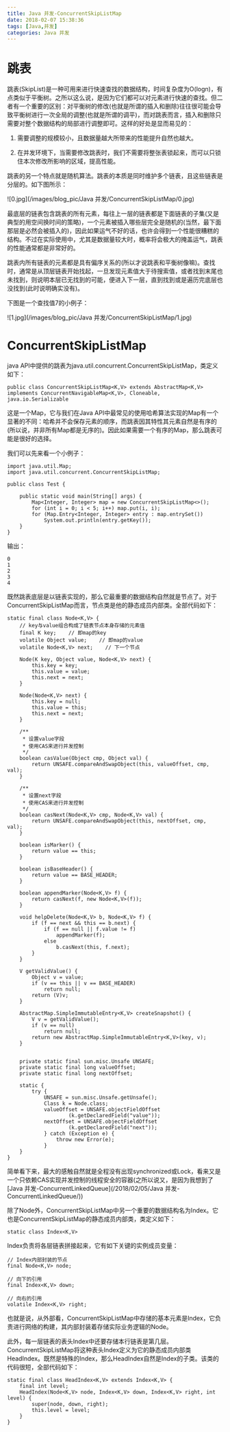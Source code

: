 ```yaml
---
title: Java 并发-ConcurrentSkipListMap
date: 2018-02-07 15:38:36
tags: [Java,并发]
categories: Java 并发
---
```


# 跳表

跳表(SkipList)是一种可用来进行快速查找的数据结构，时间复杂度为O(logn)，有点类似于平衡树。之所以这么说，是因为它们都可以对元素进行快速的查找。但二者有一个重要的区别：对平衡树的修改(也就是所谓的插入和删除)往往很可能会导致平衡树进行一次全局的调整(也就是所谓的调平)，而对跳表而言，插入和删除只需要对整个数据结构的局部进行调整即可。这样的好处是显而易见的：

1. 需要调整的规模较小，且数据量越大所带来的性能提升自然也越大。

2. 在并发环境下，当需要修改跳表时，我们不需要将整张表锁起来，而可以只锁住本次修改所影响的区域，提高性能。

<!-- more -->

跳表的另一个特点就是随机算法。跳表的本质是同时维护多个链表，且这些链表是分层的。如下图所示：

![0.jpg](/images/blog_pic/Java 并发/ConcurrentSkipListMap/0.jpg)

最底层的链表包含跳表的所有元素，每往上一层的链表都是下面链表的子集(又是典型的用空间换时间的策略)，一个元素被插入哪些层完全是随机的(当然，最下面那层是必然会被插入的)，因此如果运气不好的话，也许会得到一个性能很糟糕的结构。不过在实际使用中，尤其是数据量较大时，概率将会极大的掩盖运气，跳表的性能通常都是非常好的。

跳表内所有链表的元素都是具有偏序关系的(所以才说跳表和平衡树像嘛)。查找时，通常是从顶层链表开始找起，一旦发现元素值大于待搜索值，或者找到末尾也未找到，则说明本层已无找到的可能，便进入下一层，直到找到或是遍历完底层也没找到(此时说明确实没有)。

下图是一个查找值7的小例子：

![1.jpg](/images/blog_pic/Java 并发/ConcurrentSkipListMap/1.jpg)

# ConcurrentSkipListMap

java API中提供的跳表为java.util.concurrent.ConcurrentSkipListMap，类定义如下：

```
public class ConcurrentSkipListMap<K,V> extends AbstractMap<K,V> implements ConcurrentNavigableMap<K,V>, Cloneable, java.io.Serializable
```

这是一个Map，它与我们在Java API中最常见的使用哈希算法实现的Map有一个显著的不同：哈希并不会保存元素的顺序，而跳表因其特性其元素自然是有序的(所以说，并非所有Map都是无序的)。因此如果需要一个有序的Map，那么跳表可能是很好的选择。

我们可以先来看一个小例子：

```
import java.util.Map;
import java.util.concurrent.ConcurrentSkipListMap;

public class Test {

    public static void main(String[] args) {
        Map<Integer, Integer> map = new ConcurrentSkipListMap<>();
        for (int i = 0; i < 5; i++) map.put(i, i);
        for (Map.Entry<Integer, Integer> entry : map.entrySet())
            System.out.println(entry.getKey());
    }
}
```

输出：

```
0
1
2
3
4
```

既然跳表底层是以链表实现的，那么它最重要的数据结构自然就是节点了。对于ConcurrentSkipListMap而言，节点类是他的静态成员内部类。全部代码如下：

```
static final class Node<K,V> {
    // key与value组合构成了链表节点本身存储的元素值
    final K key;    // 即map的key
    volatile Object value;    // 即map的value
    volatile Node<K,V> next;    // 下一个节点

    Node(K key, Object value, Node<K,V> next) {
        this.key = key;
        this.value = value;
        this.next = next;
    }

    Node(Node<K,V> next) {
        this.key = null;
        this.value = this;
        this.next = next;
    }

    /**
     * 设置value字段
     * 使用CAS来进行并发控制
     */
    boolean casValue(Object cmp, Object val) {
        return UNSAFE.compareAndSwapObject(this, valueOffset, cmp, val);
    }

    /**
     * 设置next字段
     * 使用CAS来进行并发控制
     */
    boolean casNext(Node<K,V> cmp, Node<K,V> val) {
        return UNSAFE.compareAndSwapObject(this, nextOffset, cmp, val);
    }

    boolean isMarker() {
        return value == this;
    }

    boolean isBaseHeader() {
        return value == BASE_HEADER;
    }

    boolean appendMarker(Node<K,V> f) {
        return casNext(f, new Node<K,V>(f));
    }

    void helpDelete(Node<K,V> b, Node<K,V> f) {
        if (f == next && this == b.next) {
            if (f == null || f.value != f)
                appendMarker(f);
            else
                b.casNext(this, f.next);
        }
    }

    V getValidValue() {
        Object v = value;
        if (v == this || v == BASE_HEADER)
            return null;
        return (V)v;
    }

    AbstractMap.SimpleImmutableEntry<K,V> createSnapshot() {
        V v = getValidValue();
        if (v == null)
            return null;
        return new AbstractMap.SimpleImmutableEntry<K,V>(key, v);
    }


    private static final sun.misc.Unsafe UNSAFE;
    private static final long valueOffset;
    private static final long nextOffset;

    static {
        try {
            UNSAFE = sun.misc.Unsafe.getUnsafe();
            Class k = Node.class;
            valueOffset = UNSAFE.objectFieldOffset
                    (k.getDeclaredField("value"));
            nextOffset = UNSAFE.objectFieldOffset
                    (k.getDeclaredField("next"));
            } catch (Exception e) {
                throw new Error(e);
            }
    }
}
```

简单看下来，最大的感触自然就是全程没有出现synchronized或Lock，看来又是一个只依赖CAS实现并发控制的线程安全的容器(之所以说又，是因为我想到了[Java 并发-ConcurrentLinkedQueue](/2018/02/05/Java 并发-ConcurrentLinkedQueue/))

除了Node外，ConcurrentSkipListMap中另一个重要的数据结构名为Index。它也是ConcurrentSkipListMap的静态成员内部类，类定义如下：

```
static class Index<K,V>
```

Index负责将各层链表拼接起来，它有如下关键的实例成员变量：

```
// Index内部封装的节点
final Node<K,V> node;

// 向下的引用
final Index<K,V> down;

// 向右的引用
volatile Index<K,V> right;
```

也就是说，从外部看，ConcurrentSkipListMap中存储的基本元素是Index，它负责进行网络的构建，其内部封装着存储实际业务逻辑的Node。

此外，每一层链表的表头Index中还要存储本行链表是第几层。ConcurrentSkipListMap将这种表头Index定义为它的静态成员内部类HeadIndex。既然是特殊的Index，那么HeadIndex自然是Index的子类。该类的代码很短，全部代码如下：

```
static final class HeadIndex<K,V> extends Index<K,V> {
    final int level;
    HeadIndex(Node<K,V> node, Index<K,V> down, Index<K,V> right, int level) {
        super(node, down, right);
        this.level = level;
    }
}
```